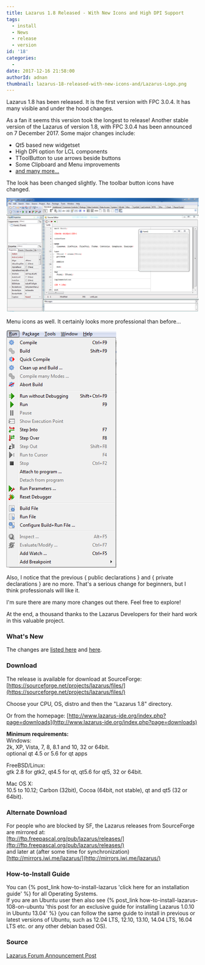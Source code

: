 ```yaml
---
title: Lazarus 1.8 Released - With New Icons and High DPI Support
tags:
  - install
  - News
  - release
  - version
id: '18'
categories:
  -
date: 2017-12-16 21:58:00
authorId: adnan
thumbnail: lazarus-18-released-with-new-icons-and/Lazarus-Logo.png
---
```


Lazarus 1.8 has been released. It is the first version with FPC 3.0.4. It has many visible and under the hood changes.
<!-- more -->
  
As a fan it seems this version took the longest to release! Another stable version of the Lazarus of version 1.8, with FPC 3.0.4 has been announced on 7 December 2017. Some major changes include:  
  

*   Qt5 based new widgetset
*   High DPI option for LCL components
*   TToolButton to use arrows beside buttons
*   Some Clipboard and Menu improvements
*   [and many more...](http://wiki.lazarus.freepascal.org/Lazarus_1.8.0_release_notes)

  
The look has been changed slightly. The toolbar button icons have changed.  
  

![](lazarus-18-released-with-new-icons-and/Lazarus-1.8-on-windows.png)

  
Menu icons as well. It certainly looks more professional than before...  
  

![](lazarus-18-released-with-new-icons-and/lazarus-1.8-run-menu.png)

  
Also, I notice that the previous { public declarations } and { private declarations } are no more. That's a serious change for beginners, but I think professionals will like it.  
  
I'm sure there are many more changes out there. Feel free to explore!  
  
At the end, a thousand thanks to the Lazarus Developers for their hard work in this valuable project.  
  

### What's New

The changes are [listed here](http://wiki.lazarus.freepascal.org/Lazarus_1.8.0_release_notes) and [here](http://wiki.freepascal.org/Lazarus_1.8_fixes_branch#Fixes_for_1.8.0_.28merged.29).  
  

### Download

The release is available for download at SourceForge:  
[https://sourceforge.net/projects/lazarus/files/](https://sourceforge.net/projects/lazarus/files/)  
  
Choose your CPU, OS, distro and then the "Lazarus 1.8" directory.  
  
Or from the homepage: [http://www.lazarus-ide.org/index.php?page=downloads](http://www.lazarus-ide.org/index.php?page=downloads)  
  
  
**Minimum requirements:**  
Windows:  
2k, XP, Vista, 7, 8, 8.1 and 10, 32 or 64bit.  
optional qt 4.5 or 5.6 for qt apps  
  
FreeBSD/Linux:  
gtk 2.8 for gtk2, qt4.5 for qt, qt5.6 for qt5, 32 or 64bit.  
  
Mac OS X:  
10.5 to 10.12; Carbon (32bit), Cocoa (64bit, not stable), qt and qt5 (32 or 64bit).  
  

### Alternate Download

For people who are blocked by SF, the Lazarus releases from SourceForge are mirrored at:  
[ftp://ftp.freepascal.org/pub/lazarus/releases/](ftp://ftp.freepascal.org/pub/lazarus/releases/)  
and later at (after some time for synchronization)  
[http://mirrors.iwi.me/lazarus/](http://mirrors.iwi.me/lazarus/)  
  

### How-to-Install Guide

  
You can {% post_link how-to-install-lazarus 'click here for an installation guide' %} for all Operating Systems.  
If you are an Ubuntu user then also see {% post_link how-to-install-lazarus-108-on-ubuntu 'this post for an exclusive guide for installing Lazarus 1.0.10 in Ubuntu 13.04' %} (you can follow the same guide to install in previous or latest versions of Ubuntu, such as 12.04 LTS, 12.10, 13.10, 14.04 LTS, 16.04 LTS etc. or any other debian based OS).  
  

### Source

[Lazarus Forum Announcement Post](http://forum.lazarus.freepascal.org/index.php/topic,39210.0.html)

